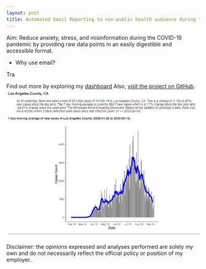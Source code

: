 ```yaml
---
layout: post
title: Automated Email Reporting to non-public health audience during the COVID-19 Pandemic
---
```


Aim: Reduce anxiety, stress, and misinformation during the COVID-19 pandemic by providing raw data points in an easily digestible and accessible format.    

- Why use email?

Tra

Find out more by exploring my [dashboard](https://jensennhu.github.io/covid19_email_report) 
Also, [visit the project on GitHub](https://github.com/jensennhu/covid19_email_report).  
![covid_email](/images/covid_email.PNG)  

Disclaimer: the opinions expressed and analyses performed are solely my own and do not necessarily reflect the official policy or position of my employer.

